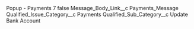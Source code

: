 <?xml version="1.0" encoding="UTF-8"?>
<CustomMetadata xmlns="http://soap.sforce.com/2006/04/metadata" xmlns:xsi="http://www.w3.org/2001/XMLSchema-instance" xmlns:xsd="http://www.w3.org/2001/XMLSchema">
    <label>Popup - Payments 7</label>
    <protected>false</protected>
    <values>
        <field>Message_Body_Link__c</field>
        <value xsi:type="xsd:string">Payments_Message</value>
    </values>
    <values>
        <field>Qualified_Issue_Category__c</field>
        <value xsi:type="xsd:string">Payments</value>
    </values>
    <values>
        <field>Qualified_Sub_Category__c</field>
        <value xsi:type="xsd:string">Update Bank Account</value>
    </values>
</CustomMetadata>
